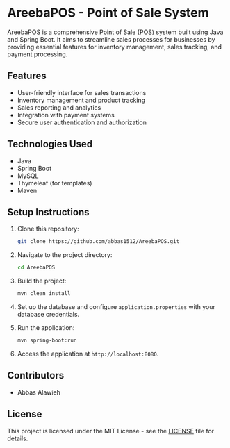 # AreebaPOS - Point of Sale System

AreebaPOS is a comprehensive Point of Sale (POS) system built using Java and Spring Boot. It aims to streamline sales processes for businesses by providing essential features for inventory management, sales tracking, and payment processing.

## Features
- User-friendly interface for sales transactions
- Inventory management and product tracking
- Sales reporting and analytics
- Integration with payment systems
- Secure user authentication and authorization

## Technologies Used
- Java
- Spring Boot
- MySQL
- Thymeleaf (for templates)
- Maven

## Setup Instructions

1. Clone this repository:
   ```bash
   git clone https://github.com/abbas1512/AreebaPOS.git
   ```

2. Navigate to the project directory:
   ```bash
   cd AreebaPOS
   ```

3. Build the project:
   ```bash
   mvn clean install
   ```

4. Set up the database and configure `application.properties` with your database credentials.

5. Run the application:
   ```bash
   mvn spring-boot:run
   ```

6. Access the application at `http://localhost:8080`.

## Contributors
- Abbas Alawieh

## License
This project is licensed under the MIT License - see the [LICENSE](LICENSE) file for details.
